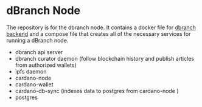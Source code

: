 # dBranch Node
The repository is for the dbranch node. It contains a docker file for [dbranch backend](https://github.com/b-rad-c/dbranch-backend) and a compose file that creates all of the necessary services for running a dBranch node.

* dbranch api server
* dbranch curator daemon (follow blockchain history and publish articles from authorized wallets)
* ipfs daemon
* cardano-node
* cardano-wallet
* cardano-db-sync (indexes data to postgres from cardano-node )
* postgres 